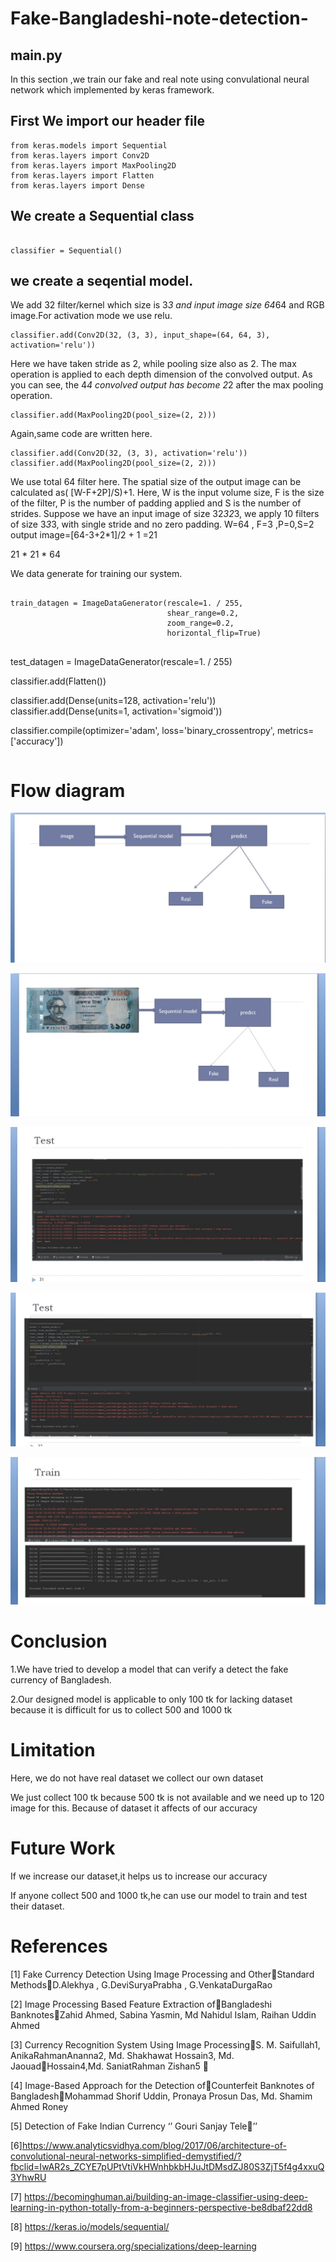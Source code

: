 # Fake-Bangladeshi-note-detection-

## main.py
In this section ,we train our fake and real note using convulational neural network which implemented by keras framework.

## First We import our header file
```
from keras.models import Sequential
from keras.layers import Conv2D
from keras.layers import MaxPooling2D
from keras.layers import Flatten
from keras.layers import Dense
```
## We create a Sequential class
```

classifier = Sequential()

```
## we create a seqential model.
We add 32 filter/kernel which size is 3*3 and input image size 64*64 and RGB image.For activation mode we use relu.
```
classifier.add(Conv2D(32, (3, 3), input_shape=(64, 64, 3), activation='relu'))
```
Here we have taken stride as 2, while pooling size also as 2. The max operation is applied to each depth dimension of the convolved output. As you can see, the 4*4 convolved output has become 2*2 after the max pooling operation.
```
classifier.add(MaxPooling2D(pool_size=(2, 2)))
```
Again,same code are written here.
``` 
classifier.add(Conv2D(32, (3, 3), activation='relu'))
classifier.add(MaxPooling2D(pool_size=(2, 2)))
```
We use total 64 filter here.
The spatial size of the output image can be calculated as( [W-F+2P]/S)+1. Here, W is the input volume size, F is the size of the filter, P is the number of padding applied and S is the number of strides. Suppose we have an input image of size 32*32*3, we apply 10 filters of size 3*3*3, with single stride and no zero padding.
W=64 , F=3 ,P=0,S=2
output image=[64-3+2*1]/2 + 1 =21

21 * 21 * 64

We data generate for training our system.

```

train_datagen = ImageDataGenerator(rescale=1. / 255,
                                   shear_range=0.2,
                                   zoom_range=0.2,
                                   horizontal_flip=True)
								   
```
test_datagen = ImageDataGenerator(rescale=1. / 255)





classifier.add(Flatten())


classifier.add(Dense(units=128, activation='relu'))
classifier.add(Dense(units=1, activation='sigmoid'))


classifier.compile(optimizer='adam', loss='binary_crossentropy', metrics=['accuracy'])
```
```
# Flow diagram
![alt text](https://github.com/shahidul034/Fake-Bangladeshi-note-detection-/blob/master/pic/flow%20diagram2.jpg)

![alt text](https://github.com/shahidul034/Fake-Bangladeshi-note-detection-/blob/master/pic/take%20flow%20diagram.jpg)

![alt text](https://github.com/shahidul034/Fake-Bangladeshi-note-detection-/blob/master/pic/test.jpg)

![alt text](https://github.com/shahidul034/Fake-Bangladeshi-note-detection-/blob/master/pic/test2.jpg)

![alt text](https://github.com/shahidul034/Fake-Bangladeshi-note-detection-/blob/master/pic/train.jpg)

# Conclusion
1.We have tried to develop a model that can verify a detect the fake currency of Bangladesh.

2.Our designed model is applicable to only 100 tk for lacking dataset because it is difficult for us to collect 500 and 1000 tk
# Limitation
Here, we do not have real dataset we collect our own dataset  

We just collect 100 tk because 500 tk is not available and we need up to 120 image for this.
Because of dataset  it affects of our accuracy
# Future Work
If we increase our dataset,it helps us to increase our accuracy

If anyone collect 500 and 1000 tk,he can use our model to train and test their dataset.
# References
[1] Fake Currency Detection Using Image Processing and OtherStandard MethodsD.Alekhya , G.DeviSuryaPrabha , G.VenkataDurgaRao 

[2] Image Processing Based Feature Extraction ofBangladeshi BanknotesZahid Ahmed, Sabina Yasmin, Md Nahidul Islam, Raihan Uddin Ahmed 

[3] Currency Recognition System Using Image ProcessingS. M. Saifullah1, AnikaRahmanAnanna2, Md. Shakhawat Hossain3, Md. JaouadHossain4,Md. SaniatRahman Zishan5 

[4] Image-Based Approach for the Detection ofCounterfeit Banknotes of BangladeshMohammad Shorif Uddin, Pronaya Prosun Das, Md. Shamim Ahmed Roney 

[5] Detection of Fake Indian Currency ‘’ Gouri Sanjay Tele’’

[6]https://www.analyticsvidhya.com/blog/2017/06/architecture-of-convolutional-neural-networks-simplified-demystified/?fbclid=IwAR2s_ZCYE7pUPtVtiVkHWnhbkbHJuJtDMsdZJ80S3ZjT5f4g4xxuQ3YhwRU

[7] https://becominghuman.ai/building-an-image-classifier-using-deep-learning-in-python-totally-from-a-beginners-perspective-be8dbaf22dd8

[8] https://keras.io/models/sequential/

[9] https://www.coursera.org/specializations/deep-learning

